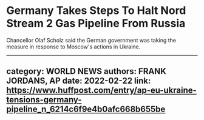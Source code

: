 # Germany Takes Steps To Halt Nord Stream 2 Gas Pipeline From Russia

Chancellor Olaf Scholz said the German government was taking the measure in response to Moscow's actions in Ukraine.

---
category: WORLD NEWS
authors: FRANK JORDANS, AP
date: 2022-02-22
link: https://www.huffpost.com/entry/ap-eu-ukraine-tensions-germany-pipeline_n_6214c6f9e4b0afc668b655be
---
